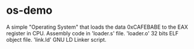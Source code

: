 # os-demo

A simple "Operating System" that loads the data 0xCAFEBABE to the EAX register in CPU.
Assembly code in 'loader.s' file.
'loader.o' 32 bits ELF object file.
'link.ld' GNU LD Linker script.

